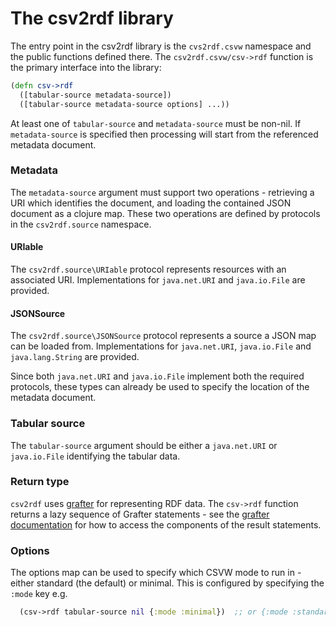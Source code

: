 # The csv2rdf library

The entry point in the csv2rdf library is the `cvs2rdf.csvw` namespace and the public functions defined there. The `csv2rdf.csvw/csv->rdf`
function is the primary interface into the library:

```clojure
(defn csv->rdf
  ([tabular-source metadata-source])
  ([tabular-source metadata-source options] ...))
```

At least one of `tabular-source` and `metadata-source` must be non-nil. If `metadata-source` is specified then processing will start from the
referenced metadata document.

### Metadata

The `metadata-source` argument must support two operations - retrieving a URI which identifies the document, and loading the contained JSON
document as a clojure map. These two operations are defined by protocols in the `csv2rdf.source` namespace.

#### URIable

The `csv2rdf.source\URIable` protocol represents resources with an associated URI. Implementations for `java.net.URI` and `java.io.File`
are provided.

#### JSONSource

The `csv2rdf.source\JSONSource` protocol represents a source a JSON map can be loaded from. Implementations for `java.net.URI`, `java.io.File`
and `java.lang.String` are provided.

Since both `java.net.URI` and `java.io.File` implement both the required protocols, these types can already be used to specify the location
of the metadata document.

### Tabular source

The `tabular-source` argument should be either a `java.net.URI` or `java.io.File` identifying the tabular data.

### Return type

`csv2rdf` uses [grafter](http://grafter.org/) for representing RDF data. The `csv->rdf` function returns a lazy sequence of Grafter statements - see
the [grafter documentation](http://api.grafter.org/docs/master/grafter.rdf.html) for how to access the components of the result statements.

### Options

The options map can be used to specify which CSVW mode to run in - either standard (the default) or minimal. This is configured by specifying
the `:mode` key e.g.

```clojure
  (csv->rdf tabular-source nil {:mode :minimal})  ;; or {:mode :standard}
```

